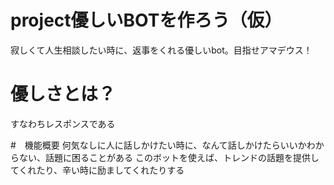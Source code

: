# project優しいBOTを作ろう（仮）
寂しくて人生相談したい時に、返事をくれる優しいbot。目指せアマデウス！


# 優しさとは？
すなわちレスポンスである


#　機能概要
何気なしに人に話しかけたい時に、なんて話しかけたらいいかわからない、話題に困ることがある
このボットを使えば、トレンドの話題を提供してくれたり、辛い時に励ましてくれたりする

